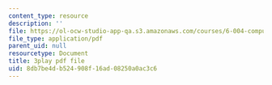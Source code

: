 ```yaml
---
content_type: resource
description: ''
file: https://ol-ocw-studio-app-qa.s3.amazonaws.com/courses/6-004-computation-structures-spring-2017/8db7be4db524908f16ad08250a0ac3c6_RFu2N_6lkmw.pdf
file_type: application/pdf
parent_uid: null
resourcetype: Document
title: 3play pdf file
uid: 8db7be4d-b524-908f-16ad-08250a0ac3c6
---
```

